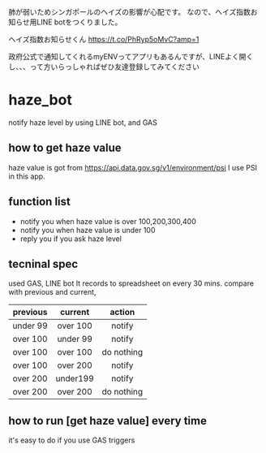 肺が弱いためシンガポールのヘイズの影響が心配です。
なので、ヘイズ指数お知らせ用LINE botをつくりました。

ヘイズ指数お知らせくん
https://t.co/PhRyp5oMvC?amp=1

政府公式で通知してくれるmyENVってアプリもあるんですが、LINEよく開くし、、、って方いらっしゃればぜひ友達登録してみてください


# haze_bot
notify haze level by using LINE bot, and GAS

## how to get haze value 
haze value is got from https://api.data.gov.sg/v1/environment/psi
I use PSI in this app.

## function list
* notify you when haze value is over 100,200,300,400
* notify you when haze value is under 100
* reply you if you ask haze level 

## tecninal spec

used GAS, LINE bot
It records to spreadsheet on every 30 mins.
compare with previous and current, 


previous  | current  | action
|:-------:|:--------:|:---------:|
under 99  | over 100 | notify
over 100  | under 99 | notify
over 100  | over 100 | do nothing 
over 100  | over 200 | notify
over 200  | under199 | notify
over 200  | over 200 | do nothing 

## how to run [get haze value] every time 
it's easy to do if you use GAS triggers


